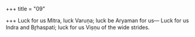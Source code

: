 +++
title = "09"

+++
Luck for us Mitra, luck Varuṇa; luck be Aryaman for us—
Luck for us Indra and Br̥haspati; luck for us Viṣṇu of the wide strides.